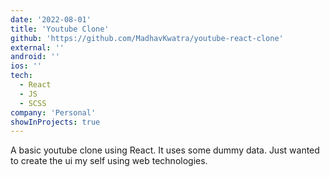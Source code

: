 ```yaml
---
date: '2022-08-01'
title: 'Youtube Clone'
github: 'https://github.com/MadhavKwatra/youtube-react-clone'
external: ''
android: ''
ios: ''
tech:
  - React
  - JS
  - SCSS
company: 'Personal'
showInProjects: true
---
```


A basic youtube clone using React. It uses some dummy data. Just wanted to create the ui my self using web technologies.
